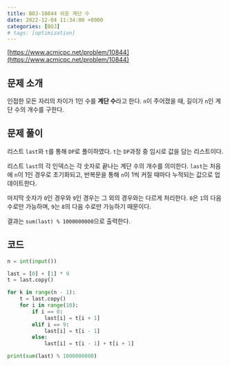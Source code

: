 ```yaml
---
title: BOJ-10844 쉬운 계단 수
date: 2022-12-04 11:34:00 +0900
categories: [BOJ]
# tags: [optimization]
---
```


[https://www.acmicpc.net/problem/10844](https://www.acmicpc.net/problem/10844)

## 문제 소개

인접한 모든 자리의 차이가 1인 수를 **계단 수**라고 한다. `n`이 주어졌을 때, 길이가 `n`인 계단 수의 개수를 구한다.

## 문제 풀이

리스트 `last`와 `t`를 통해 `DP`로 풀이하였다. `t`는 `DP`과정 중 임시로 값을 담는 리스트이다.

리스트 `last`의 각 인덱스는 각 숫자로 끝나는 계단 수의 개수를 의미한다. `last`는 처음에 `n`이 1인 경우로 초기화되고, 반복문을 통해 `n`이 1씩 커질 때마다 누적되는 값으로 업데이트한다.

마지막 숫자가 `0`인 경우와 `9`인 경우는 그 외의 경우와는 다르게 처리한다. `0`은 `1`의 다음 수로만 가능하며, `9`는 `8`의 다음 수로만 가능하기 때문이다.

결과는 `sum(last) % 1000000000`으로 출력한다.


## 코드

```python
n = int(input())

last = [0] + [1] * 9
t = last.copy()

for k in range(n - 1):
    t = last.copy()
    for i in range(10):
        if i == 0:
            last[i] = t[i + 1]
        elif i == 9:
            last[i] = t[i - 1]
        else:
            last[i] = t[i - 1] + t[i + 1]

print(sum(last) % 1000000000)

```
